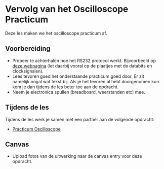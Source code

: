 # Vervolg van het Oscilloscope Practicum

Deze les maken we het oscilloscope practicum af.

## Voorbereiding

- Probeer te achterhalen hoe het RS232 protocol werkt. Bijvoorbeeld op [deze webpagina](https://circuitdigest.com/article/rs232-serial-communication-protocol-basics-specifications) (let daarbij vooral op de plaatjes met de databits en clocksignalen).
- Lees tevoren goed het onderstaande practicum goed door. Er zit namelijk nogal wat tekst bij. Als je het tevoren al hebt doorgenomen kun kom je dan tijdens de les beter toe aan de opdracht.
- Neem je electronica spullen (breadboard, weerstanden etc) mee.

## Tijdens de les

Tijdens de les werk je samen met een partner aan de volgende opdracht:

- [Practicum Oscilloscope](../hardware-interfacing/basis-elektronica/oscilloscope/practicum-oscilloscope.md) 

## Canvas

- Upload fotos van de uitwerking naar de canvas entry voor deze opdracht.